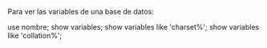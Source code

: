 Para ver las variables de una base de datos:

use nombre;
show variables;
show variables like 'charset%';
show variables like 'collation%';
